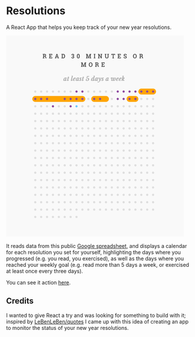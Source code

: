 # Resolutions

A React App that helps you keep track of your new year resolutions.

![Screenshot](/screenshot.png?raw=true "Screenshot")

It reads data from this public [Google
spreadsheet](https://docs.google.com/spreadsheets/d/1akhbqFlElr0iKnKmK0ZTQeNTBgvNgZVghEpDR9_MDvY/edit),
and displays a calendar for each resolution you set for yourself, highlighting
the days where you progressed (e.g. you read, you exercised), as well as the
days where you reached your weekly goal (e.g. read more than 5 days a week, or
exercised at least once every three days).

You can see it action [here](https://iamfirecracker.github.io/resolutions).

## Credits

I wanted to give React a try and was looking for something to build with it;
inspired by [LeBenLeBen/quotes](https://github.com/LeBenLeBen/quotes) I came up
with this idea of creating an app to monitor the status of your new year
resolutions.
